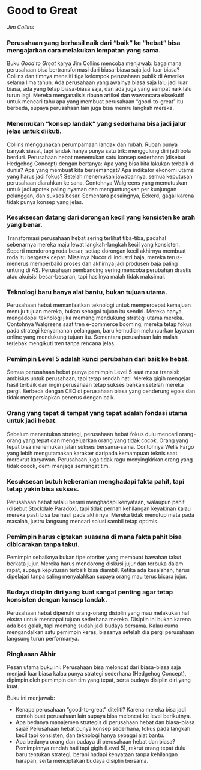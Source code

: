 # Good to Great
*Jim Collins*

### Perusahaan yang berhasil naik dari “baik” ke “hebat” bisa mengajarkan cara melakukan lompatan yang sama.
Buku *Good to Great* karya Jim Collins mencoba menjawab: bagaimana perusahaan bisa bertransformasi dari biasa-biasa saja jadi luar biasa? Collins dan timnya meneliti tiga kelompok perusahaan publik di Amerika selama lima tahun. Ada perusahaan yang awalnya biasa saja lalu jadi luar biasa, ada yang tetap biasa-biasa saja, dan ada juga yang sempat naik lalu turun lagi. Mereka menganalisis ribuan artikel dan wawancara eksekutif untuk mencari tahu apa yang membuat perusahaan “good-to-great” itu berbeda, supaya perusahaan lain juga bisa meniru langkah mereka.

### Menemukan “konsep landak” yang sederhana bisa jadi jalur jelas untuk diikuti.
Collins menggunakan perumpamaan landak dan rubah. Rubah punya banyak siasat, tapi landak hanya punya satu trik: menggulung diri jadi bola berduri. Perusahaan hebat menemukan satu konsep sederhana (disebut Hedgehog Concept) dengan bertanya: Apa yang bisa kita lakukan terbaik di dunia? Apa yang membuat kita bersemangat? Apa indikator ekonomi utama yang harus jadi fokus? Setelah menemukan jawabannya, semua keputusan perusahaan diarahkan ke sana. Contohnya Walgreens yang memutuskan untuk jadi apotek paling nyaman dan menguntungkan per kunjungan pelanggan, dan sukses besar. Sementara pesaingnya, Eckerd, gagal karena tidak punya konsep yang jelas.

### Kesuksesan datang dari dorongan kecil yang konsisten ke arah yang benar.
Transformasi perusahaan hebat sering terlihat tiba-tiba, padahal sebenarnya mereka maju lewat langkah-langkah kecil yang konsisten. Seperti mendorong roda besar, setiap dorongan kecil akhirnya membuat roda itu bergerak cepat. Misalnya Nucor di industri baja, mereka terus-menerus memperbaiki proses dan akhirnya jadi produsen baja paling untung di AS. Perusahaan pembanding sering mencoba perubahan drastis atau akuisisi besar-besaran, tapi hasilnya malah tidak maksimal.

### Teknologi baru hanya alat bantu, bukan tujuan utama.
Perusahaan hebat memanfaatkan teknologi untuk mempercepat kemajuan menuju tujuan mereka, bukan sebagai tujuan itu sendiri. Mereka hanya mengadopsi teknologi jika memang mendukung strategi utama mereka. Contohnya Walgreens saat tren e-commerce booming, mereka tetap fokus pada strategi kenyamanan pelanggan, baru kemudian meluncurkan layanan online yang mendukung tujuan itu. Sementara perusahaan lain malah terjebak mengikuti tren tanpa rencana jelas.

### Pemimpin Level 5 adalah kunci perubahan dari baik ke hebat.
Semua perusahaan hebat punya pemimpin Level 5 saat masa transisi: ambisius untuk perusahaan, tapi tetap rendah hati. Mereka gigih mengejar hasil terbaik dan ingin perusahaan tetap sukses bahkan setelah mereka pergi. Berbeda dengan CEO di perusahaan biasa yang cenderung egois dan tidak mempersiapkan penerus dengan baik.

### Orang yang tepat di tempat yang tepat adalah fondasi utama untuk jadi hebat.
Sebelum menentukan strategi, perusahaan hebat fokus dulu mencari orang-orang yang tepat dan mengeluarkan orang yang tidak cocok. Orang yang tepat bisa menemukan jalan sukses bersama-sama. Contohnya Wells Fargo yang lebih mengutamakan karakter daripada kemampuan teknis saat merekrut karyawan. Perusahaan juga tidak ragu menyingkirkan orang yang tidak cocok, demi menjaga semangat tim.

### Kesuksesan butuh keberanian menghadapi fakta pahit, tapi tetap yakin bisa sukses.
Perusahaan hebat selalu berani menghadapi kenyataan, walaupun pahit (disebut Stockdale Paradox), tapi tidak pernah kehilangan keyakinan kalau mereka pasti bisa berhasil pada akhirnya. Mereka tidak menutup mata pada masalah, justru langsung mencari solusi sambil tetap optimis.

### Pemimpin harus ciptakan suasana di mana fakta pahit bisa dibicarakan tanpa takut.
Pemimpin sebaiknya bukan tipe otoriter yang membuat bawahan takut berkata jujur. Mereka harus mendorong diskusi jujur dan terbuka dalam rapat, supaya keputusan terbaik bisa diambil. Ketika ada kesalahan, harus dipelajari tanpa saling menyalahkan supaya orang mau terus bicara jujur.

### Budaya disiplin diri yang kuat sangat penting agar tetap konsisten dengan konsep landak.
Perusahaan hebat dipenuhi orang-orang disiplin yang mau melakukan hal ekstra untuk mencapai tujuan sederhana mereka. Disiplin ini bukan karena ada bos galak, tapi memang sudah jadi budaya bersama. Kalau cuma mengandalkan satu pemimpin keras, biasanya setelah dia pergi perusahaan langsung turun performanya.

### Ringkasan Akhir
Pesan utama buku ini:
Perusahaan bisa meloncat dari biasa-biasa saja menjadi luar biasa kalau punya strategi sederhana (Hedgehog Concept), dipimpin oleh pemimpin dan tim yang tepat, serta budaya disiplin diri yang kuat.

Buku ini menjawab:
- Kenapa perusahaan “good-to-great” diteliti? Karena mereka bisa jadi contoh buat perusahaan lain supaya bisa meloncat ke level berikutnya.
- Apa bedanya manajemen strategis di perusahaan hebat dan biasa-biasa saja? Perusahaan hebat punya konsep sederhana, fokus pada langkah kecil tapi konsisten, dan teknologi hanya sebagai alat bantu.
- Apa bedanya orang dan budaya di perusahaan hebat dan biasa? Pemimpinnya rendah hati tapi gigih (Level 5), rekrut orang tepat dulu baru tentukan strategi, berani hadapi kenyataan tanpa kehilangan harapan, serta menciptakan budaya disiplin bersama.